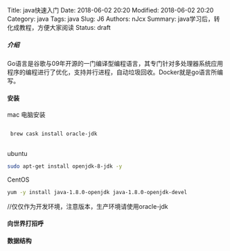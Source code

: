 Title: java快速入门
Date: 2018-06-02 20:20
Modified: 2018-06-02 20:20
Category: java
Tags: java
Slug: J6
Authors: nJcx
Summary: java学习后，转化成教程，方便大家阅读
Status: draft
##### 介绍

Go语言是谷歌与09年开源的一门编译型编程语言，其专门针对多处理器系统应用程序的编程进行了优化，支持并行进程，自动垃圾回收。Docker就是go语言所编写。


#### 安装
mac 电脑安装

```bash

 brew cask install oracle-jdk
 
```
ubuntu

```bash
sudo apt-get install openjdk-8-jdk -y

```
CentOS 

```bash
yum -y install java-1.8.0-openjdk java-1.8.0-openjdk-devel

```

//仅仅作为开发环境，注意版本，生产环境请使用oracle-jdk

#### 向世界打招呼



####  数据结构



